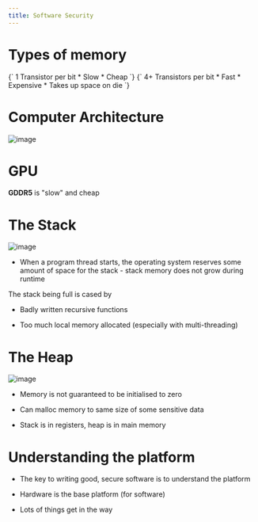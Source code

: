 ```yaml
---
title: Software Security
---
```


# Types of memory

<Definition name="DRAM">
{`
1 Transistor per bit
* Slow
* Cheap
`}
</Definition>

<Definition name="SRAM">
{`
4+ Transistors per bit
* Fast
* Expensive
* Takes up space on die
`}
</Definition>

# Computer Architecture

![image](/img/Year_2/Networks_and_Systems/Security/Software/Computer_Architecture.png)

# GPU

**GDDR5** is "slow" and cheap

# The Stack

![image](/img/Year_2/Networks_and_Systems/Security/Software/stack.png)

- When a program thread starts, the operating system reserves some
  amount of space for the stack - stack memory does not grow during
  runtime

The stack being full is cased by

- Badly written recursive functions

- Too much local memory allocated (especially with multi-threading)

# The Heap

![image](/img/Year_2/Networks_and_Systems/Security/Software/heap.png)

- Memory is not guaranteed to be initialised to zero

- Can malloc memory to same size of some sensitive data

- Stack is in registers, heap is in main memory

# Understanding the platform

- The key to writing good, secure software is to understand the
  platform

- Hardware is the base platform (for software)

- Lots of things get in the way
